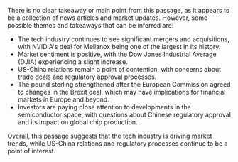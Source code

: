 There is no clear takeaway or main point from this passage, as it appears to be a collection of news articles and market updates. However, some possible themes and takeaways that can be inferred are:

* The tech industry continues to see significant mergers and acquisitions, with NVIDIA's deal for Mellanox being one of the largest in its history.
* Market sentiment is positive, with the Dow Jones Industrial Average (DJIA) experiencing a slight increase.
* US-China relations remain a point of contention, with concerns about trade deals and regulatory approval processes.
* The pound sterling strengthened after the European Commission agreed to changes in the Brexit deal, which may have implications for financial markets in Europe and beyond.
* Investors are paying close attention to developments in the semiconductor space, with questions about Chinese regulatory approval and its impact on global chip production.

Overall, this passage suggests that the tech industry is driving market trends, while US-China relations and regulatory processes continue to be a point of interest.